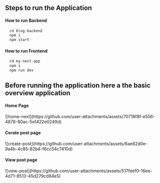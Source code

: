 <h2>Steps to run the Application</h2>

<h4>How to run Backend</h4>

```javascript
  cd blog-backend
  npm i
  npm start
```

<h4>How to run Frontend</h4>

```javascript
  cd my-next-app
  npm i
  npm run dev
```
<h2>Before running the application here a the basic overview application</h2>

<h4>Home Page</h4>
![home-next](https://github.com/user-attachments/assets/70718f8f-e556-4878-80ac-5e1422e0249d)

<h4>Cerate post page</h4>
![create-post](https://github.com/user-attachments/assets/6ae82d0e-9a4b-4c85-82b4-f6cc54c7410d)

<h4>View post page</h4>
![view-post](https://github.com/user-attachments/assets/517feef0-16ee-4d71-8513-45d279cd84e5)









